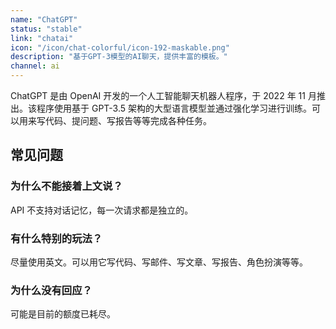 ```yaml
---
name: "ChatGPT"
status: "stable"
link: "chatai"
icon: "/icon/chat-colorful/icon-192-maskable.png"
description: "基于GPT-3模型的AI聊天，提供丰富的模板。"
channel: ai
---
```


ChatGPT 是由 OpenAI 开发的一个人工智能聊天机器人程序，于 2022 年 11 月推出。该程序使用基于 GPT-3.5 架构的大型语言模型並通过强化学习进行训练。可以用来写代码、提问题、写报告等等完成各种任务。

## 常见问题

### 为什么不能接着上文说？

API 不支持对话记忆，每一次请求都是独立的。

### 有什么特别的玩法？

尽量使用英文。可以用它写代码、写邮件、写文章、写报告、角色扮演等等。

### 为什么没有回应？

可能是目前的额度已耗尽。
